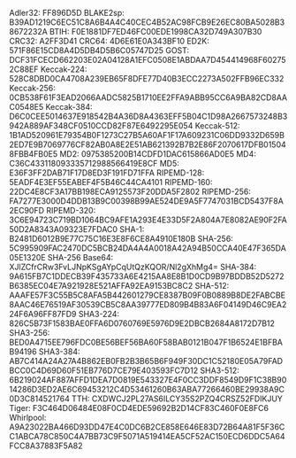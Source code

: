 Adler32: FF896D5D
BLAKE2sp: B39AD1219C6EC51C8A6B4A4C40CEC4B52AC98FCB9E26EC80BA5028B38672232A
BTIH: F0E1881DF7ED46FC00EDE1998CA32D749A307B30
CRC32: A2FF3D41
CRC64: 4D6E61E0A343BF10
ED2K: 571F86E15CD8A4D5DB4D5B6C05747D25
GOST: DCF31FCECD662203E02A04128A1EFC0508E1ABDAA7D454414968F602752C88EF
Keccak-224: 528C8DBD0CA4708A239EB65F8DFE77D40B3ECC2273A502FFB96EC332
Keccak-256: 0CB538F61F3EAD2066AADC5825B1710EE2FFA9ABB95CC6A9BA82CD8AAC0548E5
Keccak-384: D6C0CEE5014637E918542B4A36D8A4363EFF5B04C1D98A2667573248B3942A889AF348CF0510CCD82F87E6492295E054
Keccak-512: 1B1AD520961E79354B0F1273C27B5A60AF1F17A609231C06DD9332D659B2ED7E9B7069776CF82AB0A8E2E51AB621392B7B2E86F2070617DFB015048FBB4FB0E5
MD2: 0975385200B14CDFD1DAC615866AD0E5
MD4: C36C433118093335712988566419E8CF
MD5: E36F3FF2DAB71F17D8ED3F191FD71FFA
RIPEMD-128: 5EADF4E3EF55EABEF4F5B46C44CA4101
RIPEMD-160: 22DC4E8CF3A17BB198ECA9125573F20DDA5F2802
RIPEMD-256: FA7277E3000D4DDB13B9C00398B99AE524DE9A5F7747031BCD5437F8A2EC90FD
RIPEMD-320: 3C6E94723C719BD1064BC9AFE1A293E4E33D5F2A804A7E8082AE90F2FA50D2A8343A09323E7FDAC0
SHA-1: B2481D6012B9E77C75C16E3E8F6CE8A4910E180B
SHA-256: 5C995909FAC2470DC5BCB24DA4A4A0018A42A94B50CCA40E47F365DA05E1320E
SHA-256 Base64: XJlZCfrCRw3FvLJNpKSgAYpCqUtQzKQOR/Nl2gXhMg4=
SHA-384: 9A615FB7C1DDECB39F435733A6E4215AA8E8B1D0CD9B97BDDB52D5272B6385EC04E7A921928E521AFFA92EA9153BC8C2
SHA-512: AAAFE57F3C55B5C8AFA5B442601279CE8387B09F0B0889B8DE2FABCBE8AAC46E76519AF30539CB5C8AA39777ED809B4B83A6F04149D46C9EA224F6A96FF87FD9
SHA3-224: 826C5B73F1583BAE0FFA6D0760769E5976D9E2DBCB2684A8172D7B12
SHA3-256: BED0A4715EE796FDC0BE56BEF56BA60F58BAB0121B047F1B6524E1BFBAB94196
SHA3-384: AB7C414A24A27A4B862EB0FB2B3B65B6F949F30DC1C52180E05A79FADBCC0C4D69D60F51EB776D7CE79E403593FC7D12
SHA3-512: 6B219024AF887AFFD1DEA7D0819E543327E4F0CC3DDF8549D9F1C38B9014286D3ED2AE6C69453212C4D53461260B63ABA77266460BE29938A9C0D3C814521764
TTH: CXDWCJ2PL27AS6ILCY35S2PZQ4CRSZ52FDIKJUY
Tiger: F3C464D06484E08F0CD4EDE59692B2D14CF83C460F0E8FC6
Whirlpool: A9A23022BA466D93DD47E4C0DC6B2CE858E646E83D72B64A81F5F36CC1ABCA78C850C4A7BB73C9F5071A519414EA5CF52AC150ECD6DDC5A64FCC8A37883F5A82
